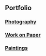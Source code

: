 ## Portfolio

### <a href="/photography">Photography</a>

### <a href="/paper">Work on Paper</a>

### <a href="/paintings">Paintings</a>
